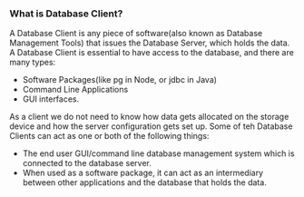 ### What is Database Client?

A Database Client is any piece of software(also known as Database Management Tools) that issues the Database Server, which holds the data. A Database Client is essential to have access to the database, and there are many types:

- Software Packages(like pg in Node, or jdbc in Java)
- Command Line Applications
- GUI interfaces.

As a client we do not need to know how data gets allocated on the storage device and how the server configuration gets set up.
Some of teh Database Clients can act as one or both of the following things:
- The end user GUI/command line database management system which is connected to the database server.
- When used as a software package, it can act as an intermediary between other applications and the database that holds the data.
